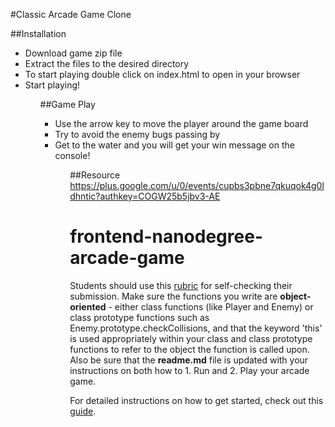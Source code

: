 #Classic Arcade Game Clone


##Installation

<ul>
<li>Download game zip file
<li>Extract the files to the desired directory
<li>To start playing double click on index.html to open in your browser
<li>Start playing!
<ul>


##Game Play

<ul>
<li>Use the arrow key to move the player around the game board
<li>Try to avoid the enemy bugs passing by
<li>Get to the water and you will get your win message on the console!
<ul>


##Resource
https://plus.google.com/u/0/events/cupbs3pbne7qkuqok4g0ldhntic?authkey=COGW25b5jbv3-AE







frontend-nanodegree-arcade-game
===============================

Students should use this [rubric](https://review.udacity.com/#!/projects/2696458597/rubric) for self-checking their submission. Make sure the functions you write are **object-oriented** - either class functions (like Player and Enemy) or class prototype functions such as Enemy.prototype.checkCollisions, and that the keyword 'this' is used appropriately within your class and class prototype functions to refer to the object the function is called upon. Also be sure that the **readme.md** file is updated with your instructions on both how to 1. Run and 2. Play your arcade game.

For detailed instructions on how to get started, check out this [guide](https://docs.google.com/document/d/1v01aScPjSWCCWQLIpFqvg3-vXLH2e8_SZQKC8jNO0Dc/pub?embedded=true).
